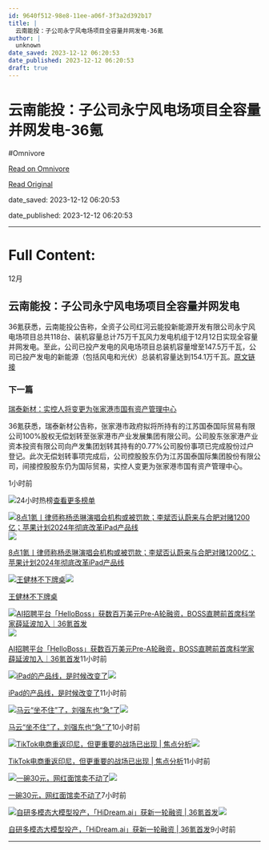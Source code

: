 ```yaml
---
id: 9640f512-98e8-11ee-a06f-3f3a2d392b17
title: |
  云南能投：子公司永宁风电场项目全容量并网发电-36氪
author: |
  unknown
date_saved: 2023-12-12 06:20:53
date_published: 2023-12-12 06:20:53
draft: true
---
```


# 云南能投：子公司永宁风电场项目全容量并网发电-36氪
#Omnivore

[Read on Omnivore](https://omnivore.app/me/36-18c5df70f0d)

[Read Original](https://36kr.com/newsflashes/2557667575504259?f=rss)

date_saved: 2023-12-12 06:20:53

date_published: 2023-12-12 06:20:53

--- 

# Full Content: 

12月

## 云南能投：子公司永宁风电场项目全容量并网发电

36氪获悉，云南能投公告称，全资子公司红河云能投新能源开发有限公司永宁风电场项目总共118台、装机容量总计75万千瓦风力发电机组于12月12日实现全容量并网发电。至此，公司已投产发电的风电场项目总装机容量增至147.5万千瓦，公司已投产发电的新能源（包括风电和光伏）总装机容量达到154.1万千瓦。[原文链接](https://static.cninfo.com.cn/finalpage/2023-12-13/1218593045.PDF)

### 下一篇

[瑞泰新材：实控人将变更为张家港市国有资产管理中心](https://36kr.com/newsflashes/2557666290359428)

36氪获悉，瑞泰新材公告称，张家港市政府拟将所持有的江苏国泰国际贸易有限公司100%股权无偿划转至张家港市产业发展集团有限公司。公司股东张家港产业资本投资有限公司向产发集团划转其持有的0.77%公司股份事项已完成股份过户登记。此次无偿划转事项完成后，公司控股股东仍为江苏国泰国际集团股份有限公司，间接控股股东仍为国际贸易，实控人变更为张家港市国有资产管理中心。

1小时前

![](https://proxy-prod.omnivore-image-cache.app/0x0,s0eCG3NmJZlzaDxXAvkNascOFp7j6lqhkmfTMNMyI3bI/https://static.36krcdn.com/36kr-web/static/home.d1523964.png)24小时热榜[查看更多榜单](https://36kr.com/hot-list/catalog)

[![8点1氪丨律师称杨丞琳演唱会机构或被罚款；李斌否认蔚来与合肥对赌1200亿；苹果计划2024年彻底改革iPad产品线](https://proxy-prod.omnivore-image-cache.app/0x0,sIQMM1ZKJ2HXYrFciH7jjdGuNMTMXmTo_8yiIiTsO8Wo/https://img.36krcdn.com/hsossms/20231212/v2_0265e9d6c5c1473fa472b002da78991a@5667365_oswg126391oswg1053oswg495_img_jpeg?x-oss-process=image/resize,m_mfit,w_600,h_400,limit_0/crop,w_600,h_400,g_center)](https://36kr.com/p/2557015822588546)![](https://proxy-prod.omnivore-image-cache.app/0x0,s0eCG3NmJZlzaDxXAvkNascOFp7j6lqhkmfTMNMyI3bI/https://static.36krcdn.com/36kr-web/static/home.d1523964.png)

[8点1氪丨律师称杨丞琳演唱会机构或被罚款；李斌否认蔚来与合肥对赌1200亿；苹果计划2024年彻底改革iPad产品线](https://36kr.com/p/2557015822588546)

[![王健林不下牌桌](https://proxy-prod.omnivore-image-cache.app/0x0,sR06xwSEF2cTFaq1FH6637nORm9nqL6Syrwlv7Dt1yVc/https://img.36krcdn.com/hsossms/20231212/v2_7a55d110fd0b447aa4c0b2f4f20a55b2@5091053_oswg110055oswg1053oswg495_img_jpg?x-oss-process=image/resize,m_mfit,w_600,h_400,limit_0/crop,w_600,h_400,g_center)](https://36kr.com/p/2556929935006601)![](https://proxy-prod.omnivore-image-cache.app/0x0,s0eCG3NmJZlzaDxXAvkNascOFp7j6lqhkmfTMNMyI3bI/https://static.36krcdn.com/36kr-web/static/home.d1523964.png)

[王健林不下牌桌](https://36kr.com/p/2556929935006601)

[![AI招聘平台「HelloBoss」获数百万美元Pre-A轮融资，BOSS直聘前首席科学家薛延波加入｜36氪首发](https://proxy-prod.omnivore-image-cache.app/0x0,siRUE6kL_CsSwVYG3st7W5JD-ppOCuutNukC991XhvAo/https://img.36krcdn.com/hsossms/20231211/v2_235df24eb77f4f2f80baff24ad5f7bfb@15785709_oswg387642oswg600oswg400_img_png)](https://36kr.com/p/2555998190491780)![](https://proxy-prod.omnivore-image-cache.app/0x0,s0eCG3NmJZlzaDxXAvkNascOFp7j6lqhkmfTMNMyI3bI/https://static.36krcdn.com/36kr-web/static/home.d1523964.png)

[AI招聘平台「HelloBoss」获数百万美元Pre-A轮融资，BOSS直聘前首席科学家薛延波加入｜36氪首发](https://36kr.com/p/2555998190491780)11小时前

[![iPad的产品线，是时候改变了](https://proxy-prod.omnivore-image-cache.app/0x0,sFfTl7SPYbwd6g97aDLwez6rnUF8Nno0-qJ19oBZQR7I/https://img.36krcdn.com/hsossms/20231211/v2_ee0826f609c440109420f08c397a5bcb@1547419282_oswg51143oswg1053oswg495_img_jpg?x-oss-process=image/resize,m_mfit,w_600,h_400,limit_0/crop,w_600,h_400,g_center)](https://36kr.com/p/2556385967595650)![](https://proxy-prod.omnivore-image-cache.app/0x0,s0eCG3NmJZlzaDxXAvkNascOFp7j6lqhkmfTMNMyI3bI/https://static.36krcdn.com/36kr-web/static/home.d1523964.png)

[iPad的产品线，是时候改变了](https://36kr.com/p/2556385967595650)11小时前

[![马云“坐不住”了，刘强东也“急”了](https://proxy-prod.omnivore-image-cache.app/0x0,sS5b9wRhW4eaW7WpQ0a3V3y6acsAwbVL4cnYEVlPunRA/https://img.36krcdn.com/hsossms/20231212/v2_922973a7224a44b4ae974f0e7ea4b1a4@5091053_oswg526272oswg1053oswg495_img_png?x-oss-process=image/resize,m_mfit,w_600,h_400,limit_0/crop,w_600,h_400,g_center)](https://36kr.com/p/2557107853320066)![](https://proxy-prod.omnivore-image-cache.app/0x0,s0eCG3NmJZlzaDxXAvkNascOFp7j6lqhkmfTMNMyI3bI/https://static.36krcdn.com/36kr-web/static/home.d1523964.png)

[马云“坐不住”了，刘强东也“急”了](https://36kr.com/p/2557107853320066)10小时前

[![TikTok电商重返印尼，但更重要的战场已出现 | 焦点分析](https://proxy-prod.omnivore-image-cache.app/0x0,s5jvfenojC4F4aBS-smxHcOgpyp_W__IXyIaMk4UVGho/https://img.36krcdn.com/hsossms/20231211/v2_49be65c10bad42c8bcc6146a58b6e856@5654145_oswg65540oswg1053oswg495_img_jpg?x-oss-process=image/resize,m_mfit,w_600,h_400,limit_0/crop,w_600,h_400,g_center)](https://36kr.com/p/2556231256496256)![](https://proxy-prod.omnivore-image-cache.app/0x0,s0eCG3NmJZlzaDxXAvkNascOFp7j6lqhkmfTMNMyI3bI/https://static.36krcdn.com/36kr-web/static/home.d1523964.png)

[TikTok电商重返印尼，但更重要的战场已出现 | 焦点分析](https://36kr.com/p/2556231256496256)11小时前

[![一碗30元，网红面馆卖不动了](https://proxy-prod.omnivore-image-cache.app/0x0,sMbgFDc5p4k383-cQoFQ35TPnzNfQSv-BKJMGwWuvW4Q/https://img.36krcdn.com/hsossms/20231212/v2_6bc65577be934af3a013a8abcfefdd59@5091053_oswg70397oswg1053oswg495_img_jpg?x-oss-process=image/resize,m_mfit,w_600,h_400,limit_0/crop,w_600,h_400,g_center)](https://36kr.com/p/2557229244078721)![](https://proxy-prod.omnivore-image-cache.app/0x0,s0eCG3NmJZlzaDxXAvkNascOFp7j6lqhkmfTMNMyI3bI/https://static.36krcdn.com/36kr-web/static/home.d1523964.png)

[一碗30元，网红面馆卖不动了](https://36kr.com/p/2557229244078721)7小时前

[![自研多模态大模型投产，「HiDream.ai」获新一轮融资 | 36氪首发](https://proxy-prod.omnivore-image-cache.app/0x0,sD6d7x9Y78xYqLJgnMHI2IfZGhICQPm7SM1BAPtkcszM/https://img.36krcdn.com/hsossms/20231212/v2_952a6e98e96a40148bda5bc58a009966@2057308263_oswg117996oswg1053oswg495_img_jpg?x-oss-process=image/resize,m_mfit,w_600,h_400,limit_0/crop,w_600,h_400,g_center)](https://36kr.com/p/2557199504415361)![](https://proxy-prod.omnivore-image-cache.app/0x0,s0eCG3NmJZlzaDxXAvkNascOFp7j6lqhkmfTMNMyI3bI/https://static.36krcdn.com/36kr-web/static/home.d1523964.png)

[自研多模态大模型投产，「HiDream.ai」获新一轮融资 | 36氪首发](https://36kr.com/p/2557199504415361)9小时前

---

